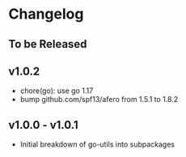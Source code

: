 # Changelog

## To be Released

## v1.0.2

* chore(go): use go 1.17
* bump github.com/spf13/afero from 1.5.1 to 1.8.2

## v1.0.0 - v1.0.1

* Initial breakdown of go-utils into subpackages
